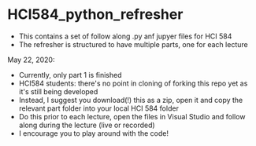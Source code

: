 # HCI584_python_refresher

- This contains a set of follow along .py anf jupyer files for HCI 584
- The refresher is structured to have multiple parts, one for each lecture

May 22, 2020:
- Currently, only part 1 is finished
- HCI584 students: there's no point in cloning of forking this repo yet as it's still being developed
- Instead, I suggest you download(!) this as a zip, open it and copy the relevant part folder into your local HCI 584 folder
- Do this prior to each lecture, open the files in Visual Studio and follow along during the lecture (live or recorded)
- I encourage you to play around with the code!

